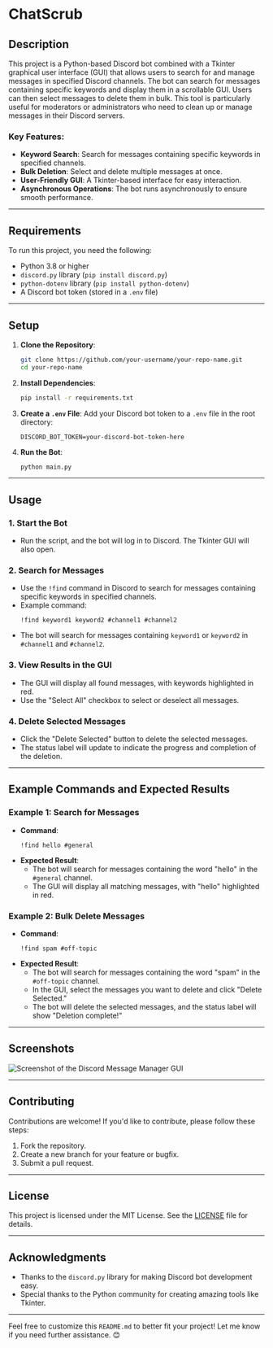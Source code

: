 # ChatScrub

## Description
This project is a Python-based Discord bot combined with a Tkinter graphical user interface (GUI) that allows users to search for and manage messages in specified Discord channels. The bot can search for messages containing specific keywords and display them in a scrollable GUI. Users can then select messages to delete them in bulk. This tool is particularly useful for moderators or administrators who need to clean up or manage messages in their Discord servers.

### Key Features:
- **Keyword Search**: Search for messages containing specific keywords in specified channels.
- **Bulk Deletion**: Select and delete multiple messages at once.
- **User-Friendly GUI**: A Tkinter-based interface for easy interaction.
- **Asynchronous Operations**: The bot runs asynchronously to ensure smooth performance.

---

## Requirements
To run this project, you need the following:
- Python 3.8 or higher
- `discord.py` library (`pip install discord.py`)
- `python-dotenv` library (`pip install python-dotenv`)
- A Discord bot token (stored in a `.env` file)

---

## Setup
1. **Clone the Repository**:
   ```bash
   git clone https://github.com/your-username/your-repo-name.git
   cd your-repo-name
   ```

2. **Install Dependencies**:
   ```bash
   pip install -r requirements.txt
   ```

3. **Create a `.env` File**:
   Add your Discord bot token to a `.env` file in the root directory:
   ```
   DISCORD_BOT_TOKEN=your-discord-bot-token-here
   ```

4. **Run the Bot**:
   ```bash
   python main.py
   ```

---

## Usage

### 1. **Start the Bot**
   - Run the script, and the bot will log in to Discord. The Tkinter GUI will also open.

### 2. **Search for Messages**
   - Use the `!find` command in Discord to search for messages containing specific keywords in specified channels.
   - Example command:
     ```
     !find keyword1 keyword2 #channel1 #channel2
     ```
   - The bot will search for messages containing `keyword1` or `keyword2` in `#channel1` and `#channel2`.

### 3. **View Results in the GUI**
   - The GUI will display all found messages, with keywords highlighted in red.
   - Use the "Select All" checkbox to select or deselect all messages.

### 4. **Delete Selected Messages**
   - Click the "Delete Selected" button to delete the selected messages.
   - The status label will update to indicate the progress and completion of the deletion.

---

## Example Commands and Expected Results

### Example 1: Search for Messages
- **Command**:
  ```
  !find hello #general
  ```
- **Expected Result**:
  - The bot will search for messages containing the word "hello" in the `#general` channel.
  - The GUI will display all matching messages, with "hello" highlighted in red.

### Example 2: Bulk Delete Messages
- **Command**:
  ```
  !find spam #off-topic
  ```
- **Expected Result**:
  - The bot will search for messages containing the word "spam" in the `#off-topic` channel.
  - In the GUI, select the messages you want to delete and click "Delete Selected."
  - The bot will delete the selected messages, and the status label will show "Deletion complete!"

---

## Screenshots
![Screenshot of the Discord Message Manager GUI](SNAPSHOT_URL)

---

## Contributing
Contributions are welcome! If you'd like to contribute, please follow these steps:
1. Fork the repository.
2. Create a new branch for your feature or bugfix.
3. Submit a pull request.

---

## License
This project is licensed under the MIT License. See the [LICENSE](LICENSE) file for details.

---

## Acknowledgments
- Thanks to the `discord.py` library for making Discord bot development easy.
- Special thanks to the Python community for creating amazing tools like Tkinter.

---

Feel free to customize this `README.md` to better fit your project! Let me know if you need further assistance. 😊
